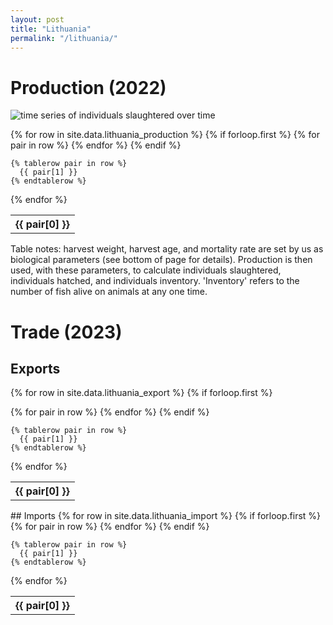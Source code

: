 ```yaml
---
layout: post
title: "Lithuania"
permalink: "/lithuania/"
---
```

# Production (2022)  
![time series of individuals slaughtered over time](../assets/images/lithuania_timeseries.png)


  <table>
  {% for row in site.data.lithuania_production %}
    {% if forloop.first %}
    <tr>
      {% for pair in row %}
        <th>{{ pair[0] }}</th>
      {% endfor %}
    </tr>
    {% endif %}
    
    {% tablerow pair in row %}
      {{ pair[1] }}
    {% endtablerow %}
  {% endfor %}
</table>
Table notes: harvest weight, harvest age, and mortality rate are set by us
as biological parameters (see bottom of page for details). Production is then 
used, with these parameters, to calculate individuals slaughtered, individuals
hatched, and individuals inventory. 'Inventory' refers to the number of fish alive on animals at any
one time.


# Trade (2023)  
## Exports  


  <table>

  {% for row in site.data.lithuania_export %}
    {% if forloop.first %}
    <tr>
      {% for pair in row %}
        <th>{{ pair[0] }}</th>
      {% endfor %}
    </tr>
    {% endif %}
    
    {% tablerow pair in row %}
      {{ pair[1] }}
    {% endtablerow %}
  {% endfor %}
</table>
## Imports  

  <table>
  {% for row in site.data.lithuania_import %}
    {% if forloop.first %}
    <tr>
      {% for pair in row %}
        <th>{{ pair[0] }}</th>
      {% endfor %}
    </tr>
    {% endif %}
    
    {% tablerow pair in row %}
      {{ pair[1] }}
    {% endtablerow %}
  {% endfor %}
</table>

